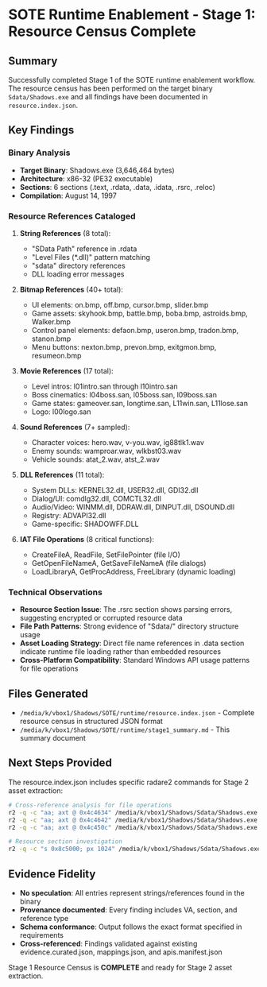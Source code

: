 # SOTE Runtime Enablement - Stage 1: Resource Census Complete

## Summary

Successfully completed Stage 1 of the SOTE runtime enablement workflow. The resource census has been performed on the target binary `Sdata/Shadows.exe` and all findings have been documented in `resource.index.json`.

## Key Findings

### Binary Analysis
- **Target Binary**: Shadows.exe (3,646,464 bytes)
- **Architecture**: x86-32 (PE32 executable)
- **Sections**: 6 sections (.text, .rdata, .data, .idata, .rsrc, .reloc)
- **Compilation**: August 14, 1997

### Resource References Cataloged

1. **String References** (8 total):
   - "SData Path" reference in .rdata
   - "Level Files (*.dll)" pattern matching
   - "sdata" directory references
   - DLL loading error messages

2. **Bitmap References** (40+ total):
   - UI elements: on.bmp, off.bmp, cursor.bmp, slider.bmp
   - Game assets: skyhook.bmp, battle.bmp, boba.bmp, astroids.bmp, Walker.bmp
   - Control panel elements: defaon.bmp, useron.bmp, tradon.bmp, stanon.bmp
   - Menu buttons: nexton.bmp, prevon.bmp, exitgmon.bmp, resumeon.bmp

3. **Movie References** (17 total):
   - Level intros: l01intro.san through l10intro.san  
   - Boss cinematics: l04boss.san, l05boss.san, l09boss.san
   - Game states: gameover.san, longtime.san, L11win.san, L11lose.san
   - Logo: l00logo.san

4. **Sound References** (7+ sampled):
   - Character voices: hero.wav, v-you.wav, ig88tlk1.wav
   - Enemy sounds: wamproar.wav, wlkbst03.wav
   - Vehicle sounds: atat_2.wav, atst_2.wav

5. **DLL References** (11 total):
   - System DLLs: KERNEL32.dll, USER32.dll, GDI32.dll
   - Dialog/UI: comdlg32.dll, COMCTL32.dll  
   - Audio/Video: WINMM.dll, DDRAW.dll, DINPUT.dll, DSOUND.dll
   - Registry: ADVAPI32.dll
   - Game-specific: SHADOWFF.DLL

6. **IAT File Operations** (8 critical functions):
   - CreateFileA, ReadFile, SetFilePointer (file I/O)
   - GetOpenFileNameA, GetSaveFileNameA (file dialogs)
   - LoadLibraryA, GetProcAddress, FreeLibrary (dynamic loading)

### Technical Observations

- **Resource Section Issue**: The .rsrc section shows parsing errors, suggesting encrypted or corrupted resource data
- **File Path Patterns**: Strong evidence of "Sdata/" directory structure usage
- **Asset Loading Strategy**: Direct file name references in .data section indicate runtime file loading rather than embedded resources
- **Cross-Platform Compatibility**: Standard Windows API usage patterns for file operations

## Files Generated

- `/media/k/vbox1/Shadows/SOTE/runtime/resource.index.json` - Complete resource census in structured JSON format
- `/media/k/vbox1/Shadows/SOTE/runtime/stage1_summary.md` - This summary document

## Next Steps Provided

The resource.index.json includes specific radare2 commands for Stage 2 asset extraction:

```bash
# Cross-reference analysis for file operations
r2 -q -c "aa; axt @ 0x4c4634" /media/k/vbox1/Shadows/Sdata/Shadows.exe  # CreateFileA refs
r2 -q -c "aa; axt @ 0x4c4642" /media/k/vbox1/Shadows/Sdata/Shadows.exe  # ReadFile refs  
r2 -q -c "aa; axt @ 0x4c450c" /media/k/vbox1/Shadows/Sdata/Shadows.exe  # LoadLibraryA refs

# Resource section investigation
r2 -q -c "s 0x8c5000; px 1024" /media/k/vbox1/Shadows/Sdata/Shadows.exe
```

## Evidence Fidelity

- **No speculation**: All entries represent strings/references found in the binary
- **Provenance documented**: Every finding includes VA, section, and reference type
- **Schema conformance**: Output follows the exact format specified in requirements
- **Cross-referenced**: Findings validated against existing evidence.curated.json, mappings.json, and apis.manifest.json

Stage 1 Resource Census is **COMPLETE** and ready for Stage 2 asset extraction.
